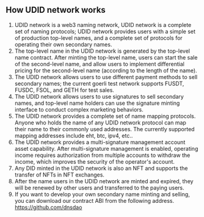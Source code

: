 <!-- span class="content-title"> How UDID network works</span -->
## How UDID network works  
  1. UDID network is a web3 naming network, UDID network is a complete set of naming protocols; UDID network provides users with a simple set of production top-level names, and a complete set of protocols for operating their own secondary names.  
  2. The top-level name in the UDID network is generated by the top-level name contract. After minting the top-level name, users can start the sale of the second-level name, and allow users to implement differential pricing for the second-level name (according to the length of the name).  
  3. The UDID network allows users to use different payment methods to sell secondary names; the current goerli test network supports FUSDT, FUSDC, FSOL, and GETH for test sales.   
  4. The UDID network allows users to use signatures to sell secondary names, and top-level name holders can use the signature minting interface to conduct complex marketing behaviors.      
  5. The UDID network provides a complete set of name mapping protocols. Anyone who holds the name of any UDID network protocol can map their name to their commonly used addresses. The currently supported mapping addresses include eht, btc, ipv4, etc..    
  6. The UDID network provides a multi-signature management account asset capability. After multi-signature management is enabled, operating income requires authorization from multiple accounts to withdraw the income, which improves the security of the operator's account.    
  7. Any DID minted in the UDID network is also an NFT and supports the transfer of NFTs in NFT exchanges.  
  8. After the name users in the UDID network are minted and expired, they will be renewed by other users and transferred to the paying users.  
  9. If you want to develop your own secondary name minting and selling, you can download our contract ABI from the following address.   
     https://github.com/dnsdao
